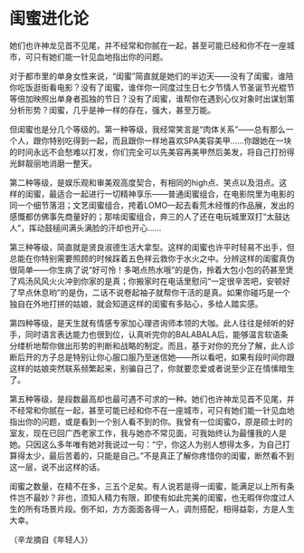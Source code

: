 # 闺蜜进化论

她们也许神龙见首不见尾，并不经常和你腻在一起，甚至可能已经和你不在一座城市，可只有她们能一针见血地指出你的问题。

对于都市里的单身女性来说，“闺蜜”简直就是她们的半边天——没有了闺蜜，谁陪你吃饭逛街看电影？没有了闺蜜，谁伴你一同度过生日七夕节情人节圣诞节光棍节等倍加映照出单身者孤独的节日？没有了闺蜜，谁帮你在遇到心仪对象时出谋划策分析形势？闺蜜，几乎是神一样的存在，强大，甚至万能。

但闺蜜也是分几个等级的。第一种等级，我经常笑言是“肉体关系”——总有那么一个人，跟你特别吃得到一起，而且跟你一样地喜欢SPA美容美甲……你跟她在一块的时间永远不会愁难以打发，你们完全可以先美容再美甲然后美发，将自己打扮得光鲜靓丽地消磨一整天。

第二种等级，是娱乐观和审美观高度契合，有相同的high点、笑点以及泪点。这样的闺蜜，最适合一起进行一切精神享乐——普通闺蜜组合，在电影院里为电影的同一个细节落泪；文艺闺蜜组合，挎着LOMO一起去看荒木经惟的作品展，发出的感慨都仿佛事先商量好的；那啥闺蜜组合，奔三的人了还在电玩城里双打“太鼓达人”，挥动鼓槌间满头满脸的汗却也开心……

第三种等级，简直就是贤良淑德生活大拿型。这样的闺蜜也许平时轻易不出手，但总能在你特别需要照顾的时候踩着五色祥云救你于水火之中。分辨这样的闺蜜真伪很简单——你生病了说“好可怜！多喝点热水哦”的是伪，拎着大包小包的药甚至煲了鸡汤风风火火冲到你家的是真；你搬家时在电话里慰问“一定很辛苦吧，安顿好了早点休息哟”的是伪，二话不说卷起袖子就帮你干活的是真。如果你碰巧是一个独自在外地打拼的姑娘，就会知道这样的闺蜜有多贴心，多给人踏实感。

第四种等级，是天生就有情感专家加心理咨询师本领的大咖。此人往往是倾听的好手，同时语言表达能力也很到位，认真听完你的BALABALA后，能够温言软语条分缕析地帮你做出形势的判断和战略的制定。而且，基于对你的充分了解，此人诊断后开的方子总是特别让你心服口服乃至迷信她——所以看吧，如果有段时间你跟这样的姑娘突然联系频繁起来，别骗自己了，你就要恋爱或者说至少正在情愫暗生了。

第五种等级，是段数最高却也最可遇不可求的一种。她们也许神龙见首不见尾，并不经常和你腻在一起，甚至可能已经和你不在一座城市，可只有她们能一针见血地指出你的问题，或是看到一个别人看不到的你。我曾有一位闺蜜G，原是硕士时的室友，现在已回广西老家工作，我与她亦不常见面，可我始终认为最懂我的人是她。只因这么多年唯有她对我说过一句：“宁，你这人为别人想得太多，为自己打算得太少，最后苦着的，只能是自己。”不是真正了解你疼惜你的闺蜜，断然看不到这一层，说不出这样的话。

闺蜜之数量，在精不在多，三五个足矣。有人说若是得一闺蜜，能满足以上所有条件岂不最妙？非也，须知人精力有限，即使有如此完美的闺蜜，也无暇伴你度过人生的所有场景片段。倒不如，方方面面各得一人，调剂搭配，相得益彰，方是人生大幸。

（辛龙摘自《年轻人》）
